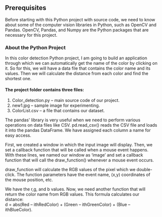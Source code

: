 ## Prerequisites
Before starting with this Python project with source code, we need to know about some of the computer vision libraries in Python, such as OpenCV and Pandas.
OpenCV, Pandas, and Numpy are the Python packages that are necessary for this project. 

### About the Python Project
In this color detection Python project, I am going to build an application through which we can automatically get the name of the color by clicking on it. So for this, we will have a data file that contains the color name and its values. Then we will calculate the distance from each color and find the shortest one.<br>

#### The project folder contains three files: <br>
1) Color_detection.py – main source code of our project.<br>
2) new1.jpg – sample image for experimenting.<br>
3) ColorList.csv – a file that contains our dataset.<br>


The pandas' library is very useful when we need to perform various operations on data files like CSV. pd.read_csv() reads the CSV file and loads it into the pandas DataFrame. We have assigned each column a name for easy access.<br>

First, we created a window in which the input image will display. Then, we set a callback function that will be called when a mouse event happens.
With these lines, we named our window as ‘image’ and set a callback function that will call the draw_function() whenever a mouse event occurs.<br>

draw_function will calculate the RGB values of the pixel which we double-click. The function parameters have the event name, (x,y) coordinates of the mouse position, etc.

We have the r,g, and b values. Now, we need another function that will return the color name from RGB values. This formula calculates our distance:<br>
d = abs(Red – ithRedColor) + (Green – ithGreenColor) + (Blue – ithBlueColor).

